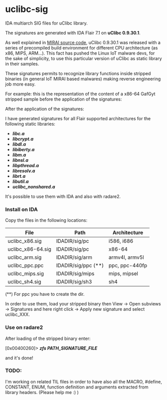 # uclibc-sig
IDA multiarch SIG files for uClibc library.

The signatures are generated with IDA Flair 7.1 on **uClibc 0.9.30.1**.

As well explained in [MIRAI source code](https://github.com/jgamblin/Mirai-Source-Code/blob/master/ForumPost.md), uClibc 0.9.30.1 was released with a series of precompiled build environment for different CPU architecture (as x86, MIPS, ARM...). This fact has pushed the Linux IoT malware devs, for the sake of simplicity, to use this particular version of uClibc as static library in their samples.

These signatures permits to recognize library functions inside stripped binaries (in general IoT MIRAI based malwares) making reverse engineering job more easy.

For example:
this is the representation of the content of a x86-64 GafGyt stripped sample before the application of the signatures:

After the application of the signatures:


I have generated signatures for all Flair supported architectures for the following static libraries:
* ***libc.a***
* ***libcrypt.a***
* ***libdl.a***
* ***libiberty.a***
* ***libm.a***
* ***libnsl.a***
* ***libpthread.a***
* ***libresolv.a***
* ***librt.a***
* ***libutil.a***
* ***uclibc_nonshared.a***

It's possible to use them with IDA and also with radare2.

### Install on IDA
Copy the files in the following locations:

File | Path | Architecture
------------ | ------------- | --------
uclibc_x86.sig | IDADIR/sig/pc | i586, i686
uclibc_x86-64.sig | IDADIR/sig/pc | x86-64
uclibc_arm.sig | IDADIR/sig/arm | armv4l, armv5l
uclibc_ppc.ppc | IDADIR/sig/ppc (**) | ppc, ppc-440fp
uclibc_mips.sig | IDADIR/sig/mips | mips, mipsel
uclibc_sh4.sig | IDADIR/sig/sh3 | sh4

(**) For ppc you have to create the dir.

In order to use them, load your stripped binary then View -> Open subviews ->  Signatures and here right click -> Apply new signature and select uclibc_XXX.
 
 ### Use on radare2
 After loading of the stripped binary enter:
 
 \[0x00400260]> ***zfs PATH_SIGNATURE_FILE***
 
 and it's done!
 
 ### TODO:
 I'm working on related TIL files in order to have also all the MACRO, #define, CONSTANT, ENUM, function definition and arguments extracted from library headers. (Please help me :) )
